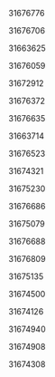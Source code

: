 31676776

31676706

31663625

31676059

31672912

31676372

31676635

31663714

31676523

31674321

31675230

31676686

31675079

31676688

31676809

31675135

31674500

31674126

31674940

31674908

31674308

